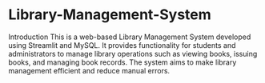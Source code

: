 # Library-Management-System
Introduction
This is a web-based Library Management System developed using Streamlit and MySQL. It provides functionality for students and administrators to manage library operations such as viewing books, issuing books, and managing book records. The system aims to make library management efficient and reduce manual errors.
